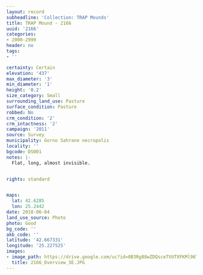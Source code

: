 ```yaml
---
layout: record
subheadline: 'Collection: TRAP Mounds'
title: TRAP Mound - 2166
uuid: '2166'
categories:
- 2000-2999
header: no
tags:
- ''

certainty: Certain
elevation: '437'
max_diameter: '3'
min_diameter: '1'
height: '0.2'
size_category: Small
surrounding_land_use: Pasture
surface_condition: Pasture
robbed: No
crm_condition: '2'
crm_intactness: '2'
campaign: '2011'
source: Survey
municipality: Gorno Sahrane necropolis
locality: ''
bgcode: DS001
notes: |-
  Flat, long, almost invisible.


rights: standard


maps:
  lat: 42.6285
  lon: 25.2442
date: 2018-06-04
land_use_source: Photo
photo: Good
bg_code: ''
akb_code: ''
latitude: '42.667331'
longitude: '25.227525'
images:
- image_path: https://drive.google.com/uc?id=0B3Rg88wZDQsceTVUTXFKMl96TVk
  title: 2166_Overview_SE.JPG
---
```

